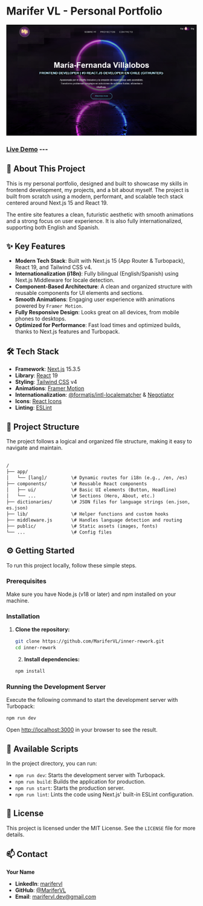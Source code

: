# Marifer VL - Personal Portfolio

![Portfolio Screenshot](./public/images/screenshot.png)
### [Live Demo](https://marifervl.vercel.app) ---

## 🚀 About This Project

This is my personal portfolio, designed and built to showcase my skills in frontend development, my projects, and a bit about myself. The project is built from scratch using a modern, performant, and scalable tech stack centered around Next.js 15 and React 19.

The entire site features a clean, futuristic aesthetic with smooth animations and a strong focus on user experience. It is also fully internationalized, supporting both English and Spanish.

## ✨ Key Features

-   **Modern Tech Stack**: Built with Next.js 15 (App Router & Turbopack), React 19, and Tailwind CSS v4.
-   **Internationalization (i18n)**: Fully bilingual (English/Spanish) using Next.js Middleware for locale detection.
-   **Component-Based Architecture**: A clean and organized structure with reusable components for UI elements and sections.
-   **Smooth Animations**: Engaging user experience with animations powered by `Framer Motion`.
-   **Fully Responsive Design**: Looks great on all devices, from mobile phones to desktops.
-   **Optimized for Performance**: Fast load times and optimized builds, thanks to Next.js features and Turbopack.

## 🛠️ Tech Stack

-   **Framework**: [Next.js](https://nextjs.org/) 15.3.5
-   **Library**: [React](https://react.dev/) 19
-   **Styling**: [Tailwind CSS](https://tailwindcss.com/) v4
-   **Animations**: [Framer Motion](https://www.framer.com/motion/)
-   **Internationalization**: [@formatjs/intl-localematcher](https://formatjs.io/) & [Negotiator](https://github.com/jshttp/negotiator)
-   **Icons**: [React Icons](https://react-icons.github.io/react-icons/)
-   **Linting**: [ESLint](https://eslint.org/)

## 📁 Project Structure

The project follows a logical and organized file structure, making it easy to navigate and maintain.

```

/
├── app/
│   └── [lang]/         \# Dynamic routes for i18n (e.g., /en, /es)
├── components/         \# Reusable React components
│   ├── ui/             \# Basic UI elements (Button, Headline)
│   └── ...             \# Sections (Hero, About, etc.)
├── dictionaries/       \# JSON files for language strings (en.json, es.json)
├── lib/                \# Helper functions and custom hooks
├── middleware.js       \# Handles language detection and routing
├── public/             \# Static assets (images, fonts)
└── ...                 \# Config files

````

## ⚙️ Getting Started

To run this project locally, follow these simple steps.

### Prerequisites

Make sure you have Node.js (v18 or later) and npm installed on your machine.

### Installation

1.  **Clone the repository:**
    ```sh
    git clone https://github.com/MariferVL/inner-rework.git
    cd inner-rework
    ```
    2.  **Install dependencies:**
    ```sh
    npm install
    ```

### Running the Development Server

Execute the following command to start the development server with Turbopack:

```sh
npm run dev
````

Open [http://localhost:3000](http://localhost:3000) in your browser to see the result.

## 📜 Available Scripts

In the project directory, you can run:

  - `npm run dev`: Starts the development server with Turbopack.
  - `npm run build`: Builds the application for production.
  - `npm run start`: Starts the production server.
  - `npm run lint`: Lints the code using Next.js' built-in ESLint configuration.

## 📄 License

This project is licensed under the MIT License. See the `LICENSE` file for more details.

## 📫 Contact

**Your Name**

  - **LinkedIn**: [marifervl](https://www.linkedin.com/in/marifervl/)
  - **GitHub**: [@MariferVL](https://github.com/MariferVL)
  - **Email**: marifervl.dev@gmail.com

